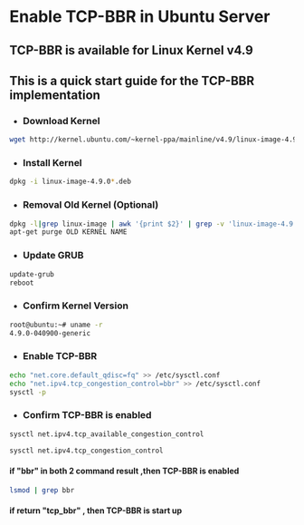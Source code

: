 # Enable TCP-BBR in Ubuntu Server

## TCP-BBR is available for Linux Kernel v4.9

## This is a quick start guide for the TCP-BBR implementation

- ### Download Kernel

```bash
wget http://kernel.ubuntu.com/~kernel-ppa/mainline/v4.9/linux-image-4.9.0-040900-generic_4.9.0-040900.201612111631_amd64.deb
```

- ### Install Kernel

```bash
dpkg -i linux-image-4.9.0*.deb
```

- ### Removal Old Kernel (Optional)

```bash
dpkg -l|grep linux-image | awk '{print $2}' | grep -v 'linux-image-4.9.0-040900-generic'
apt-get purge OLD KERNEL NAME
```

- ### Update GRUB

```bash
update-grub
reboot
```

- ### Confirm Kernel Version

```bash
root@ubuntu:~# uname -r
4.9.0-040900-generic
```

- ### Enable TCP-BBR

```bash
echo "net.core.default_qdisc=fq" >> /etc/sysctl.conf
echo "net.ipv4.tcp_congestion_control=bbr" >> /etc/sysctl.conf
sysctl -p
```

- ### Confirm TCP-BBR is enabled

```bash
sysctl net.ipv4.tcp_available_congestion_control

sysctl net.ipv4.tcp_congestion_control
```

#### if "bbr" in both 2 command result ,then TCP-BBR is enabled

```bash
lsmod | grep bbr
```

#### if return "tcp_bbr" , then TCP-BBR is start up